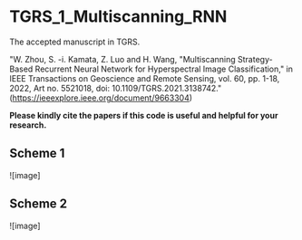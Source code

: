 # TGRS_1_Multiscanning_RNN
The accepted manuscript in TGRS.

"W. Zhou, S. -i. Kamata, Z. Luo and H. Wang, "Multiscanning Strategy-Based Recurrent Neural Network for Hyperspectral Image Classification," in IEEE Transactions on Geoscience and Remote Sensing, vol. 60, pp. 1-18, 2022, Art no. 5521018, doi: 10.1109/TGRS.2021.3138742." (https://ieeexplore.ieee.org/document/9663304)

**Please kindly cite the papers if this code is useful and helpful for your research.**

Scheme 1
----------------------------------------
![image]

Scheme 2
----------------------------------------
![image]

